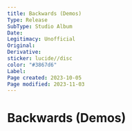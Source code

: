 ```yaml
---
title: Backwards (Demos)
Type: Release  
SubType: Studio Album
Date: 
Legitimacy: Unofficial
Original: 
Derivative: 
sticker: lucide//disc
color: "#3867d6"
Label: 
Page created: 2023-10-05
Page modified: 2023-11-03
---
```


# Backwards (Demos)
